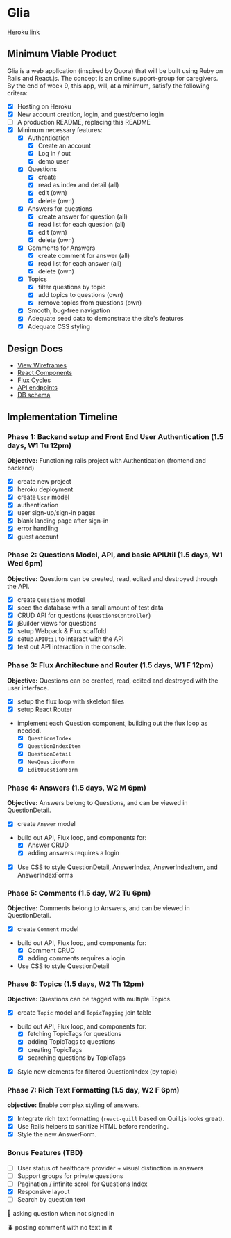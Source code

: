 # Glia
[Heroku link](https://glia-app.herokuapp.com)

[heroku]: http://www.herokuapp.com

## Minimum Viable Product
Glia is a web application (inspired by Quora) that will be built using Ruby on Rails and React.js. The concept is an online support-group for caregivers. By the end of week 9, this app, will, at a minimum, satisfy the following critera:

- [x] Hosting on Heroku
- [x] New account creation, login, and guest/demo login
- [ ] A production README, replacing this README
- [x] Minimum necessary features:
  - [x] Authentication
    - [x] Create an account
    - [x] Log in / out
    - [x] demo user
  - [x] Questions
    - [x] create
    - [x] read as index and detail (all)
    - [x] edit (own)
    - [x] delete (own)
  - [x] Answers for questions
    - [x] create answer for question (all)
    - [x] read list for each question (all)
    - [x] edit (own)
    - [x] delete (own)
  - [x] Comments for Answers
    - [x] create comment for answer (all)
    - [x] read list for each answer (all)
    - [x] delete (own)
  - [x] Topics
    - [x] filter questions by topic
    - [x] add topics to questions (own)
    - [x] remove topics from questions (own)
  - [x] Smooth, bug-free navigation
  - [x] Adequate seed data to demonstrate the site's features
  - [x] Adequate CSS styling

## Design Docs
* [View Wireframes][views]
* [React Components][components]
* [Flux Cycles][flux-cycles]
* [API endpoints][api-endpoints]
* [DB schema][schema]

[views]: docs/views.md
[components]: docs/components.md
[flux-cycles]: docs/flux-cycles.md
[api-endpoints]: docs/api-endpoints.md
[schema]: docs/schema.md

## Implementation Timeline

### Phase 1: Backend setup and Front End User Authentication (1.5 days, W1 Tu 12pm)

**Objective:** Functioning rails project with Authentication (frontend and backend)

- [x] create new project
- [x] heroku deployment
- [x] create `User` model
- [x] authentication
- [x] user sign-up/sign-in pages
- [x] blank landing page after sign-in
- [x] error handling
- [x] guest account

### Phase 2: Questions Model, API, and basic APIUtil (1.5 days, W1 Wed 6pm)

**Objective:** Questions can be created, read, edited and destroyed through
the API.

- [x] create `Questions` model
- [x] seed the database with a small amount of test data
- [x] CRUD API for questions (`QuestionsController`)
- [x] jBuilder views for questions
- [x] setup Webpack & Flux scaffold
- [x] setup `APIUtil` to interact with the API
- [x] test out API interaction in the console.

### Phase 3: Flux Architecture and Router (1.5 days, W1 F 12pm)

**Objective:** Questions can be created, read, edited and destroyed with the
user interface.

- [x] setup the flux loop with skeleton files
- [x] setup React Router
- implement each Question component, building out the flux loop as needed.
  - [x] `QuestionsIndex`
  - [x] `QuestionIndexItem`
  - [x] `QuestionDetail`
  - [x] `NewQuestionForm`
  - [x] `EditQuestionForm`

### Phase 4: Answers (1.5 days, W2 M 6pm)

**Objective:** Answers belong to Questions, and can be viewed in QuestionDetail.

- [x] create `Answer` model
- build out API, Flux loop, and components for:
  - [x] Answer CRUD
  - [x] adding answers requires a login
- [x] Use CSS to style QuestionDetail, AnswerIndex, AnswerIndexItem, and AnswerIndexForms

### Phase 5: Comments (1.5 day, W2 Tu 6pm)

**Objective:** Comments belong to Answers, and can be viewed in QuestionDetail.

- [x] create `Comment` model
- build out API, Flux loop, and components for:
  - [x] Comment CRUD
  - [x] adding comments requires a login
- Use CSS to style QuestionDetail

### Phase 6: Topics (1.5 days, W2 Th 12pm)

**Objective:** Questions can be tagged with multiple Topics.

- [x] create `Topic` model and `TopicTagging` join table
- build out API, Flux loop, and components for:
  - [x] fetching TopicTags for questions
  - [x] adding TopicTags to questions
  - [x] creating TopicTags
  - [x] searching questions by TopicTags
- [x] Style new elements for filtered QuestionIndex (by topic)

### Phase 7: Rich Text Formatting (1.5 day, W2 F 6pm)

**objective:** Enable complex styling of answers.

- [x] Integrate rich text formatting (`react-quill` based on Quill.js looks great).
- [x] Use Rails helpers to sanitize HTML before rendering.
- [x] Style the new AnswerForm.

### Bonus Features (TBD)
- [ ] User status of healthcare provider + visual distinction in answers
- [ ] Support groups for private questions
- [ ] Pagination / infinite scroll for Questions Index
- [x] Responsive layout
- [ ] Search by question text

:bug: asking question when not signed in

:beetle: posting comment with no text in it
